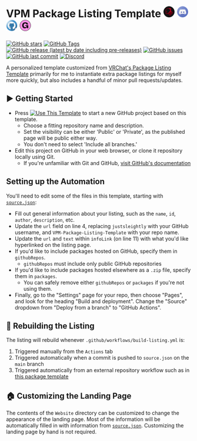 # VPM Package Listing Template [<img src="https://github.com/JustSleightly/Resources/raw/main/Icons/JSLogo.png" width="30" height="30">](https://vrc.sleightly.dev/ "JustSleightly") [<img src="https://github.com/JustSleightly/Resources/raw/main/Icons/Discord.png" width="30" height="30">](https://discord.sleightly.dev/ "Discord") [<img src="https://github.com/JustSleightly/Resources/raw/main/Icons/GitHub.png" width="30" height="30">](https://github.sleightly.dev/ "Github") [<img src="https://github.com/JustSleightly/Resources/raw/main/Icons/Store.png" width="30" height="30">](https://store.sleightly.dev/ "Store")

[![GitHub stars](https://img.shields.io/github/stars/JustSleightly/VPM-Package-Listing-Template)](https://github.com/JustSleightly/VPM-Package-Listing-Template/stargazers) [![GitHub Tags](https://img.shields.io/github/tag/JustSleightly/VPM-Package-Listing-Template)](https://github.com/JustSleightly/VPM-Package-Listing-Template/tags) [![GitHub release (latest by date including pre-releases)](https://img.shields.io/github/v/release/JustSleightly/VPM-Package-Listing-Template?include_prereleases)](https://github.com/JustSleightly/VPM-Package-Listing-Template/releases) [![GitHub issues](https://img.shields.io/github/issues/JustSleightly/VPM-Package-Listing-Template)](https://github.com/JustSleightly/VPM-Package-Listing-Template/issues) [![GitHub last commit](https://img.shields.io/github/last-commit/JustSleightly/VPM-Package-Listing-Template)](https://github.com/JustSleightly/VPM-Package-Listing-Template/commits/main) [![Discord](https://img.shields.io/discord/780192344800362506)](https://discord.sleightly.dev/)

A personalized template customized from [VRChat's Package Listing Template](https://github.com/vrchat-community/template-package-listing) primarily for me to instantiate extra package listings for myself more quickly, but also includes a handful of minor pull requests/updates.

## ▶ Getting Started

* Press [![Use This Template](https://user-images.githubusercontent.com/737888/185467681-e5fdb099-d99f-454b-8d9e-0760e5a6e588.png)](https://github.com/JustSleightly/VPM-Package-Listing-Template/generate)
to start a new GitHub project based on this template.
  * Choose a fitting repository name and description.
  * Set the visibility can be either 'Public' or 'Private', as the published page will be public either way.
  * You don't need to select 'Include all branches.'
* Edit this project on GitHub in your web browser, or clone it repository locally using Git.
  * If you're unfamiliar with Git and GitHub, [visit GitHub's documentation](https://docs.github.com/en/get-started/quickstart/)
  
## Setting up the Automation

You'll need to edit some of the files in this template, starting with [`source.json`](source.json):

* Fill out general information about your listing, such as the `name`, `id`, `author`, `description`, etc.
* Update the `url` field on line 4, replacing `justsleightly` with your GitHub username, and `VPM-Package-Listing-Template` with your repo name.
* Update the `url` and `text` within `infoLink` (on line 11) with what you'd like hyperlinked on the listing page.
* If you'd like to include packages hosted on GitHub, specify them in `githubRepos`.
  * `githubRepos` must include only public GitHub repositories
* If you'd like to include packages hosted elsewhere as a `.zip` file, specify them in `packages`.
  * You can safely remove either `githubRepos` or `packages` if you're not using them.
* Finally, go to the "Settings" page for your repo, then choose "Pages", and look for the heading "Build and deployment". Change the "Source" dropdown from "Deploy from a branch" to "GitHub Actions".

## 📃 Rebuilding the Listing

The listing will rebuild whenever `.github/workflows/build-listing.yml` is:

1. Triggered manually from the `Actions` tab
2. Triggered automatically when a commit is pushed to `source.json` on the `main` branch
3. Triggered automatically from an external repository workflow such as in [this package template](https://github.com/JustSleightly/VPM-Package-Template)

## 🏠 Customizing the Landing Page

The contents of the `Website` directory can be customized to change the appearance of the landing page. Most of the information will be automatically filled in with information from [`source.json`](source.json). Customizing the landing page by hand is not required.
